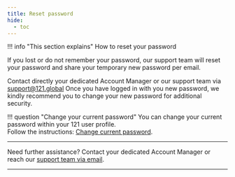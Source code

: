 ```yaml
---
title: Reset password
hide:
  - toc
---
```


!!! info "This section explains"
    How to reset your password

If you lost or do not remember your password, our support team will reset your password and share your temporary new password per email. 

Contact directly your dedicated Account Manager or our support team via <support@121.global>
Once you have logged in with you new password, we kindly recommend you to change your new password for additional security.

!!! question "Change your current password"
    You can change your current password within your 121 user profile.  
    Follow the instructions: [Change current password](./change-current-password.md).

___
Need further assistance? Contact your dedicated Account Manager or reach our [support team via email](mailto:support@121.global).
___
